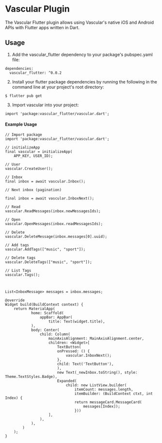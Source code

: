 # Vascular Plugin

The Vascular Flutter plugin allows using Vascular's native iOS and Android APIs with Flutter apps written in Dart.

## Usage

1. Add the vascular_flutter dependency to your package's pubspec.yaml file:

```
dependencies:
  vascular_flutter: ^0.0.2
```

2. Install your flutter package dependencies by running the following in the command line at your project's root directory:

```
$ flutter pub get
```

3. Import vascular into your project:

```
import 'package:vascular_flutter/vascular.dart';
```

#### Example Usage

```
// Import package
import 'package:vascular_flutter/vascular.dart';

// initializeApp
final vascular = initializeApp(
    APP_KEY, USER_ID);

// User
vascular.CreateUser();

// Inbox
final inbox = await vascular.Inbox();

// Next inbox (pagination)

final inbox = await vascular.InboxNext();

// Read
vascular.ReadMessages(inbox.newMessagesIds);

// Open 
vascular.OpenMessages(inbox.readMessagesIds);

// Delete
vascular.DeleteMessage(inbox.messages[0].uuid);

// Add tags
vascular.AddTags(["music", "sport"]);

// Delete tags
vascular.DeleteTags(["music", "sport"]);

// List Tags
vascular.Tags();



List<InboxMessage> messages = inbox.messages;

@override
Widget build(BuildContext context) {
    return MaterialApp(
            home: Scaffold(
                appBar: AppBar(
                    title: Text(widget.title),
            ),
            body: Center(
                child: Column(
                    mainAxisAlignment: MainAxisAlignment.center,
                    children: <Widget>[
                        TextButton(
                        onPressed: () {
                            vascular.InboxNext();
                        },
                        child: Text('TextButton'),
                        ),
                        new Text(_newInbox.toString(), style: Theme.TextStyles.Badge),
                        Expanded(
                            child: new ListView.builder(
                                itemCount: messages.length,
                                itemBuilder: (BuildContext ctxt, int Index) {
                                return messageCard.MessageCard(
                                    messages[Index]);
                                }))
                    ],
                ),
            ),
        )
    );
}
```
